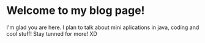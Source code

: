 # Welcome to my blog page!

I'm glad you are here. I plan to talk about mini aplications in java, coding and cool stuff!
Stay tunned for more!
XD

